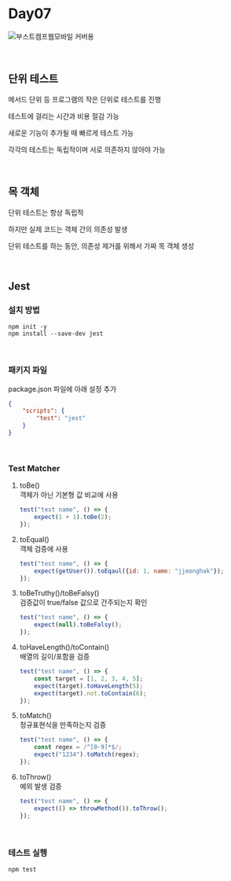 # Day07

![부스트캠프웹모바일 커버용](https://github.com/user-attachments/assets/d640ce10-4cae-45f9-bccc-342ac0dcbe3b)

<br>

## 단위 테스트
메서드 단위 등 프로그램의 작은 단위로 테스트를 진행  

테스트에 걸리는 시간과 비용 절감 가능  

새로운 기능이 추가될 때 빠르게 테스트 가능  

각각의 테스트는 독립적이며 서로 의존하지 않아야 가능  

<br>

## 목 객체

단위 테스트는 항상 독립적  

하지만 실제 코드는 객체 간의 의존성 발생  

단위 테스트를 하는 동안, 의존성 제거를 위해서 가짜 목 객체 생성  

<br>

## Jest  

### 설치 방법
````
npm init -y
npm install --save-dev jest
````

<br>

### 패키지 파일 
package.json 파일에 아래 설정 추가  
````json
{
    "scripts": {
        "test": "jest"
    }
}
````

<br>

### Test Matcher

1. toBe()   
    객체가 아닌 기본형 값 비교에 사용  
       
    ````javascript
    test("test name", () => {
        expect(1 + 1).toBe(2);
    });
    ````

2. toEqual()  
    객체 검증에 사용   

    ````javascript
    test("test name", () => {
        expect(getUser()).toEqaul({id: 1, name: "jjeonghak"});
    });
    ````

3. toBeTruthy()/toBeFalsy()  
    검증값이 true/false 값으로 간주되는지 확인    

    ````javascript
    test("test name", () => {
        expect(null).toBeFalsy();
    });
    ````

4. toHaveLength()/toContain()  
    배열의 길이/포함을 검증  

    ````javascript
    test("test name", () => {
        const target = [1, 2, 3, 4, 5];
        expect(target).toHaveLength(5);
        expect(target).not.toContain(6);
    });
    ````

5. toMatch()  
    정규표현식을 만족하는지 검증  

    ````javascript
    test("test name", () => {
        const regex = /^[0-9]*$/;
        expect("1234").toMatch(regex);
    });
    ````

6. toThrow()  
    예외 발생 검증    

    ````javascript
    test("test name", () => {
        expect(() => throwMethod()).toThrow();
    });
    ````

<br>

### 테스트 실행
````
npm test
````


